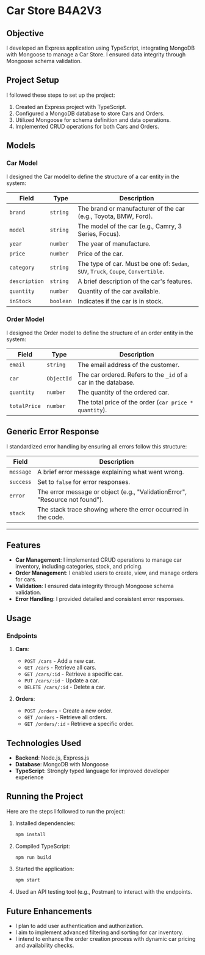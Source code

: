 # Car Store B4A2V3

## Objective

I developed an Express application using TypeScript, integrating MongoDB with Mongoose to manage a Car Store. I ensured data integrity through Mongoose schema validation.

## Project Setup

I followed these steps to set up the project:

1. Created an Express project with TypeScript.
2. Configured a MongoDB database to store Cars and Orders.
3. Utilized Mongoose for schema definition and data operations.
4. Implemented CRUD operations for both Cars and Orders.

## Models

### Car Model

I designed the Car model to define the structure of a car entity in the system:

| Field         | Type      | Description                                                                       |
| ------------- | --------- | --------------------------------------------------------------------------------- |
| `brand`       | `string`  | The brand or manufacturer of the car (e.g., Toyota, BMW, Ford).                   |
| `model`       | `string`  | The model of the car (e.g., Camry, 3 Series, Focus).                              |
| `year`        | `number`  | The year of manufacture.                                                          |
| `price`       | `number`  | Price of the car.                                                                 |
| `category`    | `string`  | The type of car. Must be one of: `Sedan`, `SUV`, `Truck`, `Coupe`, `Convertible`. |
| `description` | `string`  | A brief description of the car's features.                                        |
| `quantity`    | `number`  | Quantity of the car available.                                                    |
| `inStock`     | `boolean` | Indicates if the car is in stock.                                                 |

### Order Model

I designed the Order model to define the structure of an order entity in the system:

| Field        | Type       | Description                                                    |
| ------------ | ---------- | -------------------------------------------------------------- |
| `email`      | `string`   | The email address of the customer.                             |
| `car`        | `ObjectId` | The car ordered. Refers to the `_id` of a car in the database. |
| `quantity`   | `number`   | The quantity of the ordered car.                               |
| `totalPrice` | `number`   | The total price of the order (`car price * quantity`).         |

## Generic Error Response

I standardized error handling by ensuring all errors follow this structure:

| Field     | Description                                                                  |
| --------- | ---------------------------------------------------------------------------- |
| `message` | A brief error message explaining what went wrong.                            |
| `success` | Set to `false` for error responses.                                          |
| `error`   | The error message or object (e.g., "ValidationError", "Resource not found"). |
| `stack`   | The stack trace showing where the error occurred in the code.                |

---

## Features

- **Car Management**: I implemented CRUD operations to manage car inventory, including categories, stock, and pricing.
- **Order Management**: I enabled users to create, view, and manage orders for cars.
- **Validation**: I ensured data integrity through Mongoose schema validation.
- **Error Handling**: I provided detailed and consistent error responses.

## Usage

### Endpoints

1. **Cars**:

   - `POST /cars` - Add a new car.
   - `GET /cars` - Retrieve all cars.
   - `GET /cars/:id` - Retrieve a specific car.
   - `PUT /cars/:id` - Update a car.
   - `DELETE /cars/:id` - Delete a car.

2. **Orders**:
   - `POST /orders` - Create a new order.
   - `GET /orders` - Retrieve all orders.
   - `GET /orders/:id` - Retrieve a specific order.

## Technologies Used

- **Backend**: Node.js, Express.js
- **Database**: MongoDB with Mongoose
- **TypeScript**: Strongly typed language for improved developer experience

## Running the Project

Here are the steps I followed to run the project:

1. Installed dependencies:
   ```bash
   npm install
   ```
2. Compiled TypeScript:
   ```bash
   npm run build
   ```
3. Started the application:
   ```bash
   npm start
   ```
4. Used an API testing tool (e.g., Postman) to interact with the endpoints.

## Future Enhancements

- I plan to add user authentication and authorization.
- I aim to implement advanced filtering and sorting for car inventory.
- I intend to enhance the order creation process with dynamic car pricing and availability checks.

